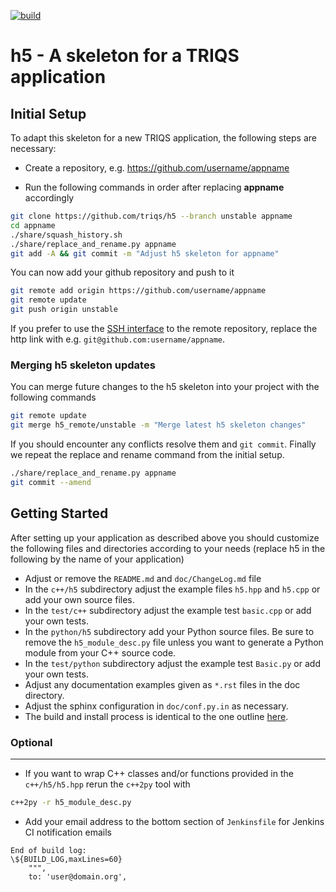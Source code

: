 [![build](https://github.com/TRIQS/h5/workflows/build/badge.svg?branch=notriqs)](https://github.com/TRIQS/h5/actions?query=workflow%3Abuild)

# h5 - A skeleton for a TRIQS application

Initial Setup
-------------

To adapt this skeleton for a new TRIQS application, the following steps are necessary:

* Create a repository, e.g. https://github.com/username/appname

* Run the following commands in order after replacing **appname** accordingly

```bash
git clone https://github.com/triqs/h5 --branch unstable appname
cd appname
./share/squash_history.sh
./share/replace_and_rename.py appname
git add -A && git commit -m "Adjust h5 skeleton for appname"
```

You can now add your github repository and push to it

```bash
git remote add origin https://github.com/username/appname
git remote update
git push origin unstable
```

If you prefer to use the [SSH interface](https://help.github.com/en/articles/connecting-to-github-with-ssh)
to the remote repository, replace the http link with e.g. `git@github.com:username/appname`.

### Merging h5 skeleton updates ###

You can merge future changes to the h5 skeleton into your project with the following commands

```bash
git remote update
git merge h5_remote/unstable -m "Merge latest h5 skeleton changes"
```

If you should encounter any conflicts resolve them and `git commit`.
Finally we repeat the replace and rename command from the initial setup.

```bash
./share/replace_and_rename.py appname
git commit --amend
```

Getting Started
---------------

After setting up your application as described above you should customize the following files and directories
according to your needs (replace h5 in the following by the name of your application)

* Adjust or remove the `README.md` and `doc/ChangeLog.md` file
* In the `c++/h5` subdirectory adjust the example files `h5.hpp` and `h5.cpp` or add your own source files.
* In the `test/c++` subdirectory adjust the example test `basic.cpp` or add your own tests.
* In the `python/h5` subdirectory add your Python source files.
  Be sure to remove the `h5_module_desc.py` file unless you want to generate a Python module from your C++ source code.
* In the `test/python` subdirectory adjust the example test `Basic.py` or add your own tests.
* Adjust any documentation examples given as `*.rst` files in the doc directory.
* Adjust the sphinx configuration in `doc/conf.py.in` as necessary.
* The build and install process is identical to the one outline [here](https://triqs.github.io/h5/unstable/install.html).

### Optional ###
----------------

* If you want to wrap C++ classes and/or functions provided in the `c++/h5/h5.hpp` rerun the `c++2py` tool with
```bash
c++2py -r h5_module_desc.py
```
* Add your email address to the bottom section of `Jenkinsfile` for Jenkins CI notification emails
```
End of build log:
\${BUILD_LOG,maxLines=60}
    """,
    to: 'user@domain.org',
```
